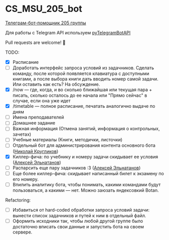 # CS_MSU_205_bot
[Телеграм-бот-помощник 205 группы](https://telegram.me/CS_MSU_205_bot)

Для работы с Telegram API используем [pyTelegramBotAPI](https://github.com/eternnoir/pyTelegramBotAPI)

Pull requests are welcome! 👾

TODO:

- [x] Расписание
- [ ] Доработать интерфейс запроса условий из задачников. Сделать команду, после которой появляется клавиатура с доступными книгами, а после выбора книги дать вводить номер самой задачи. Или оставить как есть? На обсуждение.
- [x] /now — где, когда, и во сколько ближайшая или текущая пара + писать, сколько осталось до ее начала или "Прямо сейчас" в случае, если она уже идет
- [x] /timetable — полное расписание, печатать аналогично выдаче по дням
- [ ] Имена преподавателей
- [ ] Домашнее задание
- [ ] Важная информация (Отмена занятий, информация о контрольных, зачетах)
- [ ] Учебные материалы (Книги, методички, листочки)
- [ ] Отдельный бот для администрирования контента основного бота ([Николай Кругликов](https://github.com/nkruglikov))
- [x] Киллер-фича: по учебнику и номеру задачи скидывает ее условия ([Алексей Эльнатанов](https://github.com/InvalidPointer))
- [ ] Распарсить еще пару задачников :3 ([Алексей Эльнатанов](https://github.com/InvalidPointer))
- [ ] Еще более киллер-фича: скидывает написанный билет к экзамену по его номеру.
- [ ] Впилить аналитику бота, чтобы понимать, какими командами будут пользоваться, а какими — нет. Можно заюзать яндексовкий Botan.

Refactoring:

- [ ] Избавиться от hard-coded обработки запроса условий задачи: вынести список задачников и путей к ним в отдельный файл.
- [ ] Оформить исходники так, чтобы любой другой группе было достаточно вписать свои данные и запустить бота на своем сервере.
